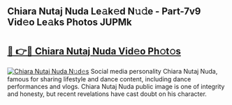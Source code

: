 ## Chiara Nutaj Nuda Le𝚊k𝚎d N𝚞𝚍e - Part-7v9 Vid𝚎o Le𝚊ks Photos JUPMk

# <h2><a href="http://fbeyfdz.evod.top/?m=Chiara+Nutaj+Nuda">🔗 👉🔴 Chiara Nutaj Nuda Vid𝚎o Ph𝚘t𝚘s</a></h2>

[![Chiara Nutaj Nuda N𝚞d𝚎s](https://i.imgur.com/8V9OHl7.gif)](http://fbeyfdz.evod.top/?m=Chiara+Nutaj+Nuda)
Social media personality Chiara Nutaj Nuda, famous for sharing lifestyle and dance content, including dance performances and vlogs. Chiara Nutaj Nuda public image is one of integrity and honesty, but recent revelations have cast doubt on his character. 

